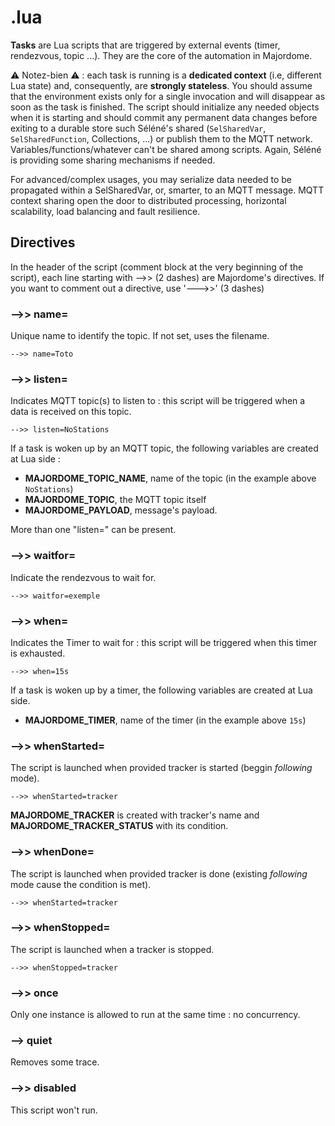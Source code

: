 # .lua
**Tasks** are Lua scripts that are triggered by external events (timer, rendezvous, topic ...). They are the core of the automation in Majordome.

⚠️ Notez-bien ⚠️ : each task is running is a **dedicated context** (i.e, different Lua state) and, consequently, are **strongly stateless**.
You should assume that the environment exists only for a single invocation and will disappear as soon as the task is finished. The script should initialize any needed objects when it is starting and should commit any permanent data changes before exiting to a durable store such Séléné's shared (`SelSharedVar`, `SelSharedFunction`, Collections, ...) or publish them to the MQTT network. Variables/functions/whatever can't be shared among scripts. Again, Séléné is providing some sharing mechanisms if needed.

For advanced/complex usages, you may serialize data needed to be propagated within a SelSharedVar, or, smarter, to an MQTT message. MQTT context sharing open the door to distributed processing, horizontal scalability, load balancing and fault resilience.

## Directives
In the header of the script (comment block at the very beginning of the script), each line starting with -->> (2 dashes) are Majordome's directives.
If you want to comment out a directive, use '--->>' (3 dashes)

### -->> name=
Unique name to identify the topic. If not set, uses the filename.
```
-->> name=Toto
```

### -->> listen=
Indicates MQTT topic(s) to listen to : this script will be triggered when a data
is received on this topic.
```
-->> listen=NoStations
```
If a task is woken up by an MQTT topic, the following variables are created at Lua side :
- **MAJORDOME_TOPIC_NAME**, name of the topic (in the example above `NoStations`)
- **MAJORDOME_TOPIC**, the MQTT topic itself
- **MAJORDOME_PAYLOAD**, message's payload.

More than one "listen=" can be present.

### -->> waitfor=
Indicate the rendezvous to wait for.
```
-->> waitfor=exemple
```

### -->> when=
Indicates the Timer to wait for : 
this script will be triggered when this timer is exhausted.
```
-->> when=15s
```
If a task is woken up by a timer, the following variables are created at Lua side.
- **MAJORDOME_TIMER**, name of the timer (in the example above `15s`)

### -->> whenStarted=
The script is launched when provided tracker is started (beggin *following* mode).
```
-->> whenStarted=tracker
```
**MAJORDOME_TRACKER** is created with tracker's name and **MAJORDOME_TRACKER_STATUS** with its condition.

### -->> whenDone=
The script is launched when provided tracker is done (existing *following* mode cause the condition is met).
```
-->> whenStarted=tracker
```

### -->> whenStopped=
The script is launched when a tracker is stopped.
```
-->> whenStopped=tracker
```

### -->> once
Only one instance is allowed to run at the same time : no concurrency.

### --> quiet
Removes some trace.

### -->> disabled
This script won't run.


